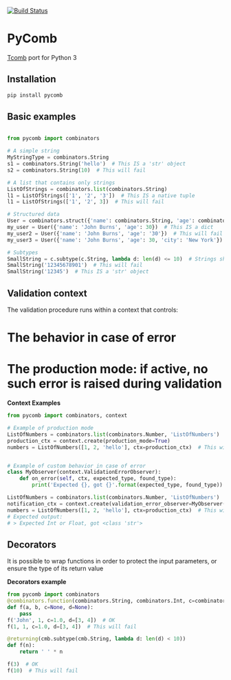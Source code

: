 [![Build Status](https://travis-ci.org/fcracker79/pycomb.svg?branch=master)](https://travis-ci.org/fcracker79/pycomb)

PyComb
======


[Tcomb](http://www.github.com/tcomb) port for Python 3

Installation
------------

```sh
pip install pycomb
```

Basic examples
--------------

```python

from pycomb import combinators

# A simple string
MyStringType = combinators.String
s1 = combinators.String('hello')  # This IS a 'str' object
s2 = combinators.String(10)  # This will fail

# A list that contains only strings
ListOfStrings = combinators.list(combinators.String)
l1 = ListOfStrings(['1', '2', '3'])  # This IS a native tuple
l1 = ListOfStrings(['1', '2', 3])  # This will fail

# Structured data
User = combinators.struct({'name': combinators.String, 'age': combinators.Int, 'city': combinators.maybe(combinators.String)})
my_user = User({'name': 'John Burns', 'age': 30})  # This IS a dict
my_user2 = User({'name': 'John Burns', 'age': '30'})  # This will fail
my_user3 = User({'name': 'John Burns', 'age': 30, 'city': 'New York'})  # This IS a dict

# Subtypes
SmallString = c.subtype(c.String, lambda d: len(d) <= 10)  # Strings shorter than 11 characters
SmallString('12345678901')  # This will fail
SmallString('12345')  # This IS a 'str' object

```

Validation context
------------------
The validation procedure runs within a context that controls:
# The behavior in case of error
# The production mode: if active, no such error is raised during validation

**Context Examples**

```python
from pycomb import combinators, context

# Example of production mode
ListOfNumbers = combinators.list(combinators.Number, 'ListOfNumbers')
production_ctx = context.create(production_mode=True)
numbers = ListOfNumbers([1, 2, 'hello'], ctx=production_ctx)  # This will NOT fail


# Example of custom behavior in case of error
class MyObserver(context.ValidationErrorObserver):
    def on_error(self, ctx, expected_type, found_type):
        print('Expected {}, got {}'.format(expected_type, found_type))

ListOfNumbers = combinators.list(combinators.Number, 'ListOfNumbers')
notification_ctx = context.create(validation_error_observer=MyObserver())
numbers = ListOfNumbers([1, 2, 'hello'], ctx=production_ctx)  # This will NOT fail
# Expected output:
# > Expected Int or Float, got <class 'str'>
```

Decorators
----------
It is possible to wrap functions in order to protect the input parameters,
or ensure the type of its return value

**Decorators example**

```python
from pycomb import combinators
@combinators.function(combinators.String, combinators.Int, c=combinators.Float, d=combinators.list(combinators.Int))
def f(a, b, c=None, d=None):
    pass
f('John', 1, c=1.0, d=[3, 4])  # OK
f(1, 1, c=1.0, d=[3, 4])  # This will fail

@returning(cmb.subtype(cmb.String, lambda d: len(d) < 10))
def f(n):
    return ' ' * n

f(3)  # OK
f(10)  # This will fail
```
